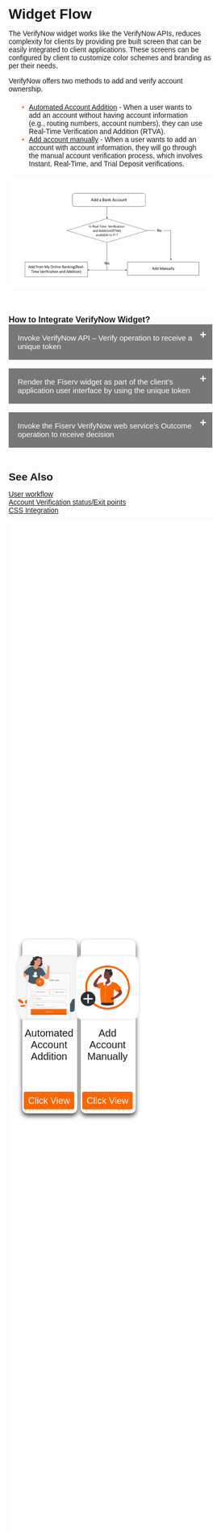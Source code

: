 
# Widget Flow

The VerifyNow widget works like the VerifyNow APIs, reduces complexity for clients by providing pre built screen that can be easily integrated to client applications. These screens can be configured by client to customize color schemes and branding as per their needs. 

VerifyNow offers two methods to add and verify account ownership.

<div class="card-body">
<ul>
<li><a href="../docs/?path=docs/automated-account-additions.md">Automated Account Addition</a> - When a user wants to add an account without having account information (e.g., routing numbers, account numbers), they can use Real-Time Verification and Addition (RTVA).</li>

<li><a href="../docs/?path=docs/add-account-manually.md">Add account manually</a> - When a user wants to add an account with account information, they will go through the manual account verification process, which involves Instant, Real-Time, and Trial Deposit verifications.</li>
</ul>
</div>

<center>

![image](../assets/images/add-account-manually-flowchart.png)

&nbsp;

</center>


### How to Integrate VerifyNow Widget?

<div>
    <input type="checkbox" class="collapsible-checkbox" id="section1">
    <label class="label-expand" for="section1">	Invoke VerifyNow API – Verify operation to receive a unique token</label>
    <div class="content-expand">

The client application invokes the VerifyNow web service’s Verify operation with the expected elements for profile and account information. The client application receives a token and the status of the request from the VerifyNow system. The token will not be passed to the client application if there is any failure in processing the data received, such as failure in data validation and/or business-related validation. For more information, see <a href="../docs/?path=docs/api-flow.md">API Flow</a>.
</br>

</div>
</div>
</br>
<div>
    <input type="checkbox" class="collapsible-checkbox" id="section2">
    <label class="label-expand" for="section2">	Render the Fiserv widget as part of the client’s application user interface by using the unique token</label>
    <div class="content-expand">
    The client is required to comply with the following integration points to use the Fiserv widget in their application’s user interface.
<h2>a. Widget Integration</h2>
<h3>JavaScript</h3>

The client’s application user interface to support the widget is required to include the following script hosted by the VerifyNow system. The widget takes care of all user interface level processing and data validation. Processing control will be given back to the client’s application by a JavaScript API call.

```
<script type="text/javascript" src="<Domain>/js/cashedge/navgra/verifynow/vnClient.js ?homeId=<FI_HOME_ID>"></script>
```

The Fiserv Client Manager will provide the value of FI_HOME_ID to the client at the time of onboarding.

<h3>Hidden Variables</h3>

The client’s application user interface is expected to have the following hidden variables with the appropriate values for the expected functional flow. Samples are included after the variable descriptions.
<div class="card-body">
<ul>
<li><i>pidString</i> – Used for authentication and to refer to which user-specific account needs to be considered for verification. The value for this should be the token received from the Verify operation.</li>
<li><i>verifyOption</i> – Used to hold the value that identifies whether the verification call is new or for re-verification (user and account combination) for the account. Possible values for this variable could be “‘REVERIFY”’ or any other string. If the value is “REVERIFY”, the VerifyNow system will consider this to be a re-verification; otherwise, it will be considered a new verification call.</li>
<li><i>klURL</i> – Used keep the customer’s session alive in the client application.</li>
<li><i>cssURL</i> – Used to pass the client-hosted cssURL. This is required only when the client hosts the CSS.</li>
</ul>
</div>

<h3>Samples</h3>

```
<input type="hidden" name="pidString" id="pidString" value="CE02#4#TNiA3Qj"/>

<input type="hidden" name="verifyOption" id="verifyOption" value="REVERIFY"/>

<input type="hidden" name="verifyOption" id="verifyOption" value=""/>

<input type="hidden" name="klURL" id="klURL" value="<<clientHostedURL>>"/> 

<input type="hidden" name="cssURL" id="cssURL" value="<<clientHostedCSS>>"/>

```

</br>
<h2>b. Widget Placement</h2>

The client’s application is required to provide the expected space in their user interface to place the VerifyNow widget. This needs to happen through use of the `<b>div</b>` tag with the predefined ID (<b>vn_space</b>) associated with it. A sample could appear as:

```
<div id="vn_space" style="align:center; margin:5px; width:100%" align="center"> </div>
```

</br>
<h2>c. Control Handover to Client Application</h2>

Application control will be transferred back to the client’s application from the VerifyNow system through a JavaScript API call hosted by the client application. Clients can incorporate their business flow inside of it. 

```
function onVnVerificationComplete(JSonResponse){

alert("UI Control is handed over to Client");

}
```
</div>
</div>
</br>

<div>
    <input type="checkbox" class="collapsible-checkbox" id="section5">
    <label class="label-expand" for="section5">	Invoke the Fiserv VerifyNow web service’s Outcome operation  to receive decision</label>
    <div class="content-expand">

The client’s application receives the outcome of the verification through the Outcome operation with the token associated for the specific verification. The Outcome operation provides the detail, including verification types and their respective statuses along with the combined decision. Refer to the <a href="../docs/?path=docs/api-flow.md">API Flow</a>.

</div>
</div>
</br>

## See Also

[User workflow](?path=docs/user-workflow.md)</br>
[Account Verification status/Exit points](?path=docs/account-verification-status.md)</br>
[CSS Integration](?path=docs/css-integration.md)

<div class="debit-body">
    <div class="debit-container">
        <input type="radio" name="dot" id="one">
        <input type="radio" name="dot" id="two">
        <div class="main-card-debit">
            <div class="cards-debit">
                <div class="card-debit">
                <div class="content-debit">
                    <div class="img-debit">
                        <img src="https://raw.githubusercontent.com/Fiserv/verifynow/develop/assets/images/AutomatedAcctAddition.png" alt="automated-acct-addition">
                    </div>
                    <div class="details">
                        <div class="name">Automated Account Addition</div>
                    </div>
                    <div class="media-icons">
                        <a href="?path=docs/automated-account-additions.md">Click View</a>
                    </div>
                </div>
                </div>
                <div class="card-debit">
                    <div class="content-debit">
                        <div class="img-debit">
                            <img src="https://raw.githubusercontent.com/Fiserv/verifynow/develop/assets/images/add-acc-manually-icon.png">
                        </div>
                        <div class="details">
                            <div class="name">Add Account Manually</div>
                        </div>
                        <div class="media-icons">
                            <a href="?path=docs/add-account-manually.md">Click View</a>
                        </div>
                    </div>
                    </div>
            </div>
        <div class="button-debit">
            <label for="one" class="active one"></label>
            <label for="two" class="two"></label>
        </div>
    </div>
</div>

<style>
    .card-body ul {
        list-style: none;
        padding-left: 20px;
    }
    .card-body ul li::before {
        content: "\2022";
        font-size: 1.1em;
        color: #f60;
        display: inline-block;
        width: 1em;
        margin-left: -1em;
    }
    .collapsible-container {
        width: 100%;
    }

    .collapsible-checkbox {
        display: none;
    }

    .label-expand {
        background-color: #777;
        color: white;
        cursor: pointer;
        padding: 18px;
        width: 100%;
        border: none;
        text-align: left;
        outline: none;
        font-size: 15px;
        display: block;
        position: relative;
    }
   .label-expand::after{
        content: '+';
        font-size: 22px;
        font-weight: bold;
        position: absolute;
        right: 12px;
        top: 8px;
    }
    input:checked + label::after {
        content: '-';
        font-size: 22px;
        right: 14px;
        top: 8px;
    }

    .collapsible-checkbox:checked+.label-expand {
        background-color: #555;
    }

    .content-expand {
        padding: 0 18px;
        display: none;
        overflow: hidden;
        background-color: #f1f1f1;
    }

    .collapsible-checkbox:checked+.label-expand+.content-expand {
        display: block;
    }


    .block-quote {
        padding: 1em;
        color: #6a737d;
        border-left: 0.375em solid #40a9ff;
        background: #e6f7ff;
        border-radius: 3px;
    }

    .content-left {
        width: 50%
    }

    .image-otp {
        width: 40%
    }

    .content-body {
        display: flex;
        align-items: center;
        justify-content: space-between;
        padding: 20px;
    }

    .image-center {
      display: block;
      margin-left: auto;
      margin-right: auto;
      width: 70%;
    }
    
    .card-body {
        margin: 20px;
    }
     * {
        margin: 0;
        padding: 0;
        box-sizing: border-box;
        font-family: sans-serif;
    }
    .debit-body {
        display: flex;
        min-height: 50vh;
        align-items: center;
        justify-content: center;
        background: #6a737d;
        background-position: center;
        background-size: cover;
        position: relative;
    }
    .debit-body::before {
        z-index: 777;
        content: '';
        position: absolute;
        background: #ffffff;
        width: 100%;
        height: 100%;
    }
    
    .markdown-body p{
        margin-bottom:19px
    } 
    ::selection {
        background: #ff676d;
        color: white;
    }
    .debit-container{
        max-width: 950px;
        width: 100%;
        overflow: hidden;
        padding: 80px 0;
        z-index: 999;
        background: #ffffff;
    }
    .debit-container .main-card-debit {
        display: flex;
        justify-content: space-evenly;
        width: 200%;
        transition: 1s;
    }
    #two:checked~.main-card-debit {
        margin-left: -100%;
    }
    .debit-container .main-card-debit .cards-debit {
        width: calc(100% / 2 - 10px);
        display: flex;
        flex-wrap: wrap;
        margin: 0px 20px;
        justify-content: space-evenly;
        position: relative;
    }
    .main-card-debit .cards-debit .card-debit {
        width: calc(100% / 2 - 10px);
        background: white;
        border-radius: 10px;
        padding: 30px;
        box-shadow: 0 5px 10px rgba(0, 0, 0, 0.75);
        transition: all 0.4s ease;
    }
    .main-card-debit .cards-debit .card-debit:hover {
        transform: translateY(-15px);
    }
    .cards-debit .card-debit .content-debit {
        width: 95%;
        display: flex;
        flex-direction: column;
        justify-content: center;
        align-items: center;
        text-align: center;
    }
    .cards-debit .card-debit .content-debit .img-debit {
        height: 130px;
        width: 130px;
        margin-bottom: 14px;
    }
    .card-debit .content-debit .img-debit img {
        height: 100%;
        width: 100%;
        border: 3px solid #f1f1f1;
        border-radius: 15%;
        object-fit: cover;
    }
    .card-debit .content-debit .name {
        font-size: 20px;
        font-weight: 500;
    }
    .card-debit .content-debit .desc {
        font-size: 20px;
        color: #ff676d;
    }
    .card-debit .content-debit .media-icons {
        margin-top: 10px;
        display: flex;
    }
    .media-icons{
        bottom: 8px;
    position: absolute;
    }
    .details{
height: 140px;
    }
    
    .media-icons a {
        text-align: center;
        line-height: 33px;
        height: 35px;
        width: 100px;
        margin: 0 4px;
        font-size: 18px;
        color: white;
        border-radius: 5%;
        text-decoration: none;
        border: 2px solid transparent;
        background: #f60;
        transition: all 0.3s ease;
    }
    .media-icons a:hover {
        color: #f60;
        background-color: white;
        border-color: #f60;
    }
    .debit-container .button-debit {
        width: 100%;
        display: flex;
        justify-content: center;
        margin: 20px;
    }
    .button-debit label {
        height: 15px;
        width: 15px;
        border-radius: 20px;
        background: #6a737d;
        margin: 0 4px;
        cursor: pointer;
        transition: all 0.5s ease;
    }
    .button-debit label.active {
        width: 35px;    
    }
    #one:checked~.button-debit .one {
        width: 35px;
    }
    #one:checked~.button-debit .two {
        width: 35px;
    }
    #two:checked~.button-debit .one {
        width: 15px;
    }
    #two:checked~.button-debit .two {
        width: 15px;
    }
    input[type="radio"]{
        display: none;
    }
    .block-quote {
        padding: 1em;
        color: #6a737d;
        border-left: 0.375em solid #40a9ff;
        background: #e6f7ff;
        border-radius: 3px;
    }
    .image-center {
      display: block;
      width: 70%;
      margin: 5px auto;
    }
    .confirm-button {
        padding: 2px;
        font-weight:bold;
    }
    .card-body {
        margin: 20px;
    }
    .card-body ul {
        list-style: none;
        padding-left: 20px;
    }
    .card-body ul li::before {
        content: "\2022";
        font-size: 1em;
        color: #f60;
        display: inline-block;
        width: 1em;
        margin-left: -1em;
    }

</style>



